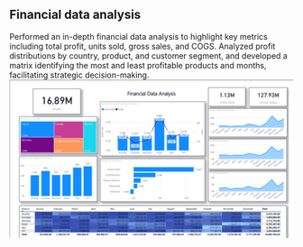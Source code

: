 ## Financial data analysis
Performed an in-depth financial data analysis to highlight key metrics including total profit, units sold, gross sales, and COGS. Analyzed profit distributions by country, product, and customer segment, and developed a matrix identifying the most and least profitable products and months, facilitating strategic decision-making.
![Dashboard](https://github.com/rizsocial/Data-Analysis/blob/main/Data%20Analysis%20with%20Power%20BI/Financial%20Data%20Analysis/1.png)
